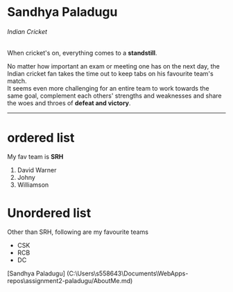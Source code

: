 # Sandhya Paladugu 
###### Indian Cricket 

When cricket's on, everything comes to a **standstill**.

No matter how important an exam or meeting one has on the next day, the Indian cricket fan takes the time out to keep tabs on his favourite team's match.<br>It seems even more challenging for an entire team to work towards the same goal, complement each others' strengths and weaknesses and share the woes and throes of **defeat and victory**.

-----------

# ordered list 
My fav team is **SRH**
1. David Warner
2. Johny
3. Williamson

# Unordered list
Other than SRH, following are my favourite teams
- CSK
- RCB
- DC

[Sandhya Paladugu] (C:\Users\s558643\Documents\WebApps-repos\assignment2-paladugu/AboutMe.md)